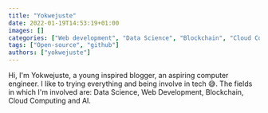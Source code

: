 ```yaml
---
title: "Yokwejuste"
date: 2022-01-19T14:53:19+01:00
images: []
categories: ["Web development", "Data Science", "Blockchain", "Cloud Computing"]
tags: ["Open-source", "github"]
authors: ["yokwejuste"]
---
```

Hi, I'm Yokwejuste, a young inspired blogger, an aspiring computer engineer. I like to trying everything and being involve in tech 😅.
The fields in which I'm involved are: Data Science, Web Development, Blockchain, Cloud Computing and AI.
